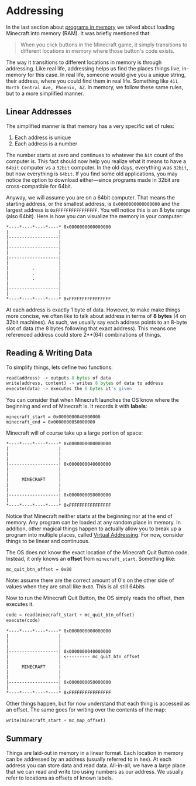 # Addressing

In the last section about [programs in memory](./programs_in_mem.md) we talked about loading Minecraft into memory (RAM). It was briefly mentioned that:
> When you click buttons in the Minecraft game, it simply transitions to different locations in memory where those button's code exists.

The way it transitions to different locations in memory is through addressing. Like real life, addressing helps us find the places things live, in-memory for this case. In real life, someone would give you a unique string, their address, where you could find them in real life. Something like `411 North Central Ave, Phoenix, AZ`. In memory, we follow these same rules, but to a more simplified manner. 

## Linear Addresses

The simplified manner is that memory has a very specific set of rules:
1. Each address is unique
2. Each address is a number

The number starts at zero and continues to whatever the `bit` count of the computer is. This fact should now help you realize what it means to have a `64bit` computer vs a `32bit` computer. In the old days, everything was `32bit`, but now everything is `64bit`. If you find some old applications, you may notice the option to download either—since programs made in 32bit are cross-compatible for 64bit. 

Anyway, we will assume you are on a 64bit computer. That means the starting address, or the smallest address, is `0x0000000000000000` and the largest address is `0xFFFFFFFFFFFFFFFF`. You will notice this is an 8 byte range (also 64bit). Here is how you can visualize the memory in your computer:


```
*----*----*----*----* 0x0000000000000000
|                   |
|-------------------|
|                   |
|-------------------|
|                   |
|-------------------|
|                   |
|         .         |
|         .         |
|         .         | 
|                   |
|-------------------| 
|                   |
*----*----*----*----* 0xFFFFFFFFFFFFFFFF
```

At each address is exactly 1 byte of data. 
However, to make make things more concise, we often like to talk about address in terms of **8 bytes** (4 on 32bit machines).
As such, we usually say each address points to an 8-byte slot of data (the 8 bytes following that exact address).
This means one referenced address could store 2**(64) combinations of things.

## Reading & Writing Data

To simplify things, lets define two functions:
```python
read(address) -> outputs 8 bytes of data
write(address, content) -> writes 8 bytes of data to address
execute(data) -> executes the 8 bytes it's given
```

You can consider that when Minecraft launches the OS know where the beginning and end of Minecraft is. It records it with **labels**:
```
minecraft_start = 0x0000000040000000
minecraft_end = 0x0000000050000000
```

Minecraft will of course take up a large portion of space:

```
*----*----*----*----* 0x0000000000000000
|                   |
|                   |
|                   |
|-------------------| 0x0000000040000000
|                   |
|                   |
|     MINECRAFT     |
|                   |
|                   |
|-------------------| 0x0000000050000000
|                   |
*----*----*----*----* 0xFFFFFFFFFFFFFFFF
```

Notice that Minecraft neither starts at the beginning nor at the end of memory. Any program can be loaded at any random place in memory. In addition, other magical things happen to actually allow you to break up a program into multiple places, called [Virtual Addressing](https://whatis.techtarget.com/definition/virtual-address). For now, consider things to be linear and continuous.

The OS does not know the exact location of the Minecraft Quit Button code. Instead, it only knows an **offset** from `minecraft_start`. Something like:
```
mc_quit_btn_offset = 0x80
```

Note: assume there are the correct amount of 0's on the other side of values when they are small like `0x80`. This is all still 64bits

Now to run the Minecraft Quit Button, the OS simply reads the offset, then executes it. 
```python
code = read(minecraft_start + mc_quit_btn_offset)
execute(code)
```

```
*----*----*----*----* 0x0000000000000000
|                   |
|                   |
|                   |
|-------------------| 0x0000000040000000
|                   | <--------- mc_quit_btn_offset
|                   |
|     MINECRAFT     |
|                   | 
|                   |
|-------------------| 0x0000000050000000
|                   |
*----*----*----*----* 0xFFFFFFFFFFFFFFFF
```

Other things happen, but for now understand that each thing is accessed as an offset. The same goes for writing over the contents of the map:
```python
write(minecraft_start + mc_map_offset)
```

## Summary

Things are laid-out in memory in a linear format. Each location in memory can be addressed by an address (usually referred to in hex). At each address you can store data and read data. All-in-all, we have a large place that we can read and write too using numbers as our address. We usually refer to locations as offsets of known labels.


